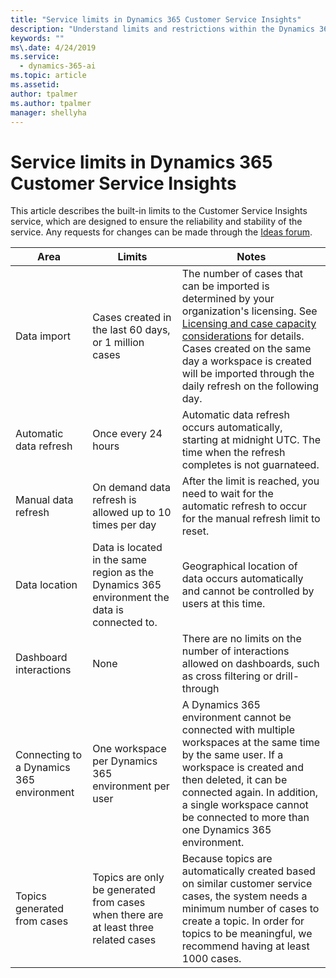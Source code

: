 ```yaml
---
title: "Service limits in Dynamics 365 Customer Service Insights"
description: "Understand limits and restrictions within the Dynamics 365 Customer Service Insights product."
keywords: ""
ms\.date: 4/24/2019
ms.service:
  - dynamics-365-ai
ms.topic: article
ms.assetid: 
author: tpalmer
ms.author: tpalmer
manager: shellyha
---
```


# Service limits in Dynamics 365 Customer Service Insights

This article describes the built-in limits to the Customer Service Insights service, which are designed to ensure the reliability and stability of the service. Any requests for changes can be made through the [Ideas forum](https://go.microsoft.com/fwlink/?linkid=2024757). 
 
| Area  | Limits  | Notes |
|-------------|---------------------------------------------------------------------|---------------------------------------------------------------------|
| Data import | Cases created in the last 60 days, or 1 million cases   | The number of cases that can be imported is determined by your organization's licensing. See [Licensing and case capacity considerations](licensing-case-capacity.md) for details. <br> Cases created on the same day a workspace is created will be imported through the daily refresh on the following day. |
| Automatic data refresh | Once every 24 hours | Automatic data refresh occurs automatically, starting at midnight UTC. The time when the refresh completes is not guarnateed. |
| Manual data refresh | On demand data refresh is allowed up to 10 times per day | After the limit is reached, you need to wait for the automatic refresh to occur for the manual refresh limit to reset. |
| Data location | Data is located in the same region as the Dynamics 365 environment the data is connected to.     | Geographical location of data occurs automatically and cannot be controlled by users at this time. |
| Dashboard interactions | None | There are no limits on the number of interactions allowed on dashboards, such as cross filtering or drill-through |
| Connecting to a Dynamics 365 environment | One workspace per Dynamics 365 environment per user | A Dynamics 365 environment cannot be connected with multiple workspaces at the same time by the same user. If a workspace is created and then deleted, it can be connected  again. In addition, a single workspace cannot be connected to more than one Dynamics 365 environment. |
| Topics generated from cases | Topics are only be generated from cases when there are at least three related cases| Because topics are automatically created based on similar customer service cases, the system needs a minimum number of cases to create a topic. In order for topics to be meaningful, we recommend having at least 1000 cases.|
